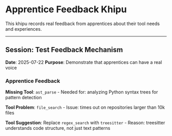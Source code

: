 # Apprentice Feedback Khipu

This khipu records real feedback from apprentices about their tool needs and experiences.

---

## Session: Test Feedback Mechanism

**Date**: 2025-07-22
**Purpose**: Demonstrate that apprentices can have a real voice

### Apprentice Feedback


**Missing Tool**: `ast_parse` - Needed for: analyzing Python syntax trees for pattern detection

**Tool Problem**: `file_search` - Issue: times out on repositories larger than 10k files

**Tool Suggestion**: Replace `regex_search` with `treesitter` - Reason: treesitter understands code structure, not just text patterns
